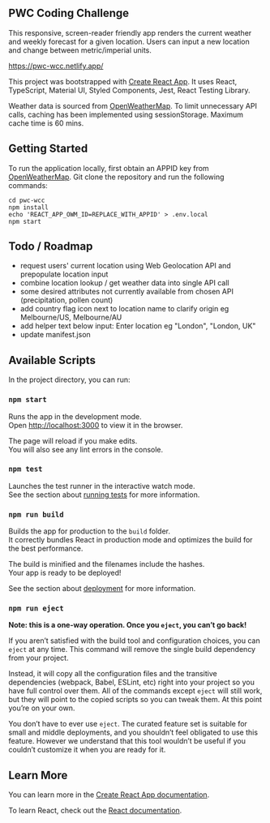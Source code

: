 ## PWC Coding Challenge

This responsive, screen-reader friendly app renders the current weather and weekly forecast for a given location. Users can input a new location and change between metric/imperial units.

https://pwc-wcc.netlify.app/

This project was bootstrapped with [Create React App](https://github.com/facebook/create-react-app). It uses React, TypeScript, Material UI, Styled Components, Jest, React Testing Library.

Weather data is sourced from [OpenWeatherMap](https://openweathermap.org/). To limit unnecessary API calls, caching has been implemented using sessionStorage. Maximum cache time is 60 mins.

## Getting Started

To run the application locally, first obtain an APPID key from [OpenWeatherMap](https://openweathermap.org/). Git clone the repository and run the following commands:

```
cd pwc-wcc
npm install
echo 'REACT_APP_OWM_ID=REPLACE_WITH_APPID' > .env.local
npm start
```

## Todo / Roadmap

- request users' current location using Web Geolocation API and prepopulate location input
- combine location lookup / get weather data into single API call
- some desired attributes not currently available from chosen API (precipitation, pollen count)
- add country flag icon next to location name to clarify origin eg Melbourne/US, Melbourne/AU
- add helper text below input: Enter location eg "London", "London, UK"
- update manifest.json

## Available Scripts

In the project directory, you can run:

### `npm start`

Runs the app in the development mode.<br />
Open [http://localhost:3000](http://localhost:3000) to view it in the browser.

The page will reload if you make edits.<br />
You will also see any lint errors in the console.

### `npm test`

Launches the test runner in the interactive watch mode.<br />
See the section about [running tests](https://facebook.github.io/create-react-app/docs/running-tests) for more information.

### `npm run build`

Builds the app for production to the `build` folder.<br />
It correctly bundles React in production mode and optimizes the build for the best performance.

The build is minified and the filenames include the hashes.<br />
Your app is ready to be deployed!

See the section about [deployment](https://facebook.github.io/create-react-app/docs/deployment) for more information.

### `npm run eject`

**Note: this is a one-way operation. Once you `eject`, you can’t go back!**

If you aren’t satisfied with the build tool and configuration choices, you can `eject` at any time. This command will remove the single build dependency from your project.

Instead, it will copy all the configuration files and the transitive dependencies (webpack, Babel, ESLint, etc) right into your project so you have full control over them. All of the commands except `eject` will still work, but they will point to the copied scripts so you can tweak them. At this point you’re on your own.

You don’t have to ever use `eject`. The curated feature set is suitable for small and middle deployments, and you shouldn’t feel obligated to use this feature. However we understand that this tool wouldn’t be useful if you couldn’t customize it when you are ready for it.

## Learn More

You can learn more in the [Create React App documentation](https://facebook.github.io/create-react-app/docs/getting-started).

To learn React, check out the [React documentation](https://reactjs.org/).
